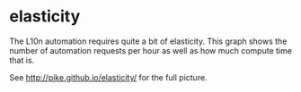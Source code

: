 # elasticity
The L10n automation requires quite a bit of elasticity.
This graph shows the number of automation requests per hour as well as how much compute time that is.

See http://pike.github.io/elasticity/ for the full picture.
